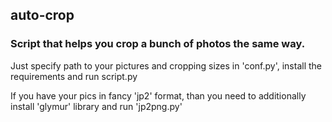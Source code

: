 ## auto-crop

### Script that helps you crop a bunch of photos the same way.

Just specify path to your pictures and cropping sizes in 'conf.py', install the requirements and run script.py

If you have your pics in fancy 'jp2' format, than you need to additionally install 'glymur' library and run 'jp2png.py'

